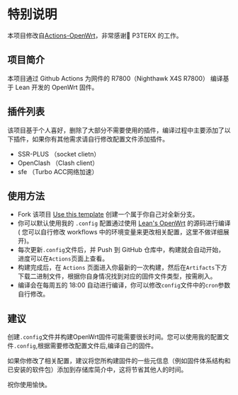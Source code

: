 # 特别说明
本项目修改自[Actions-OpenWrt](https://github.com/P3TERX/Actions-OpenWrt)，非常感谢🙏 P3TERX 的工作。

## 项目简介

本项目通过 Github Actions 为网件的 R7800（Nighthawk X4S R7800） 编译基于 Lean 开发的 OpenWrt 固件。

## 插件列表

该项目基于个人喜好，删除了大部分不需要使用的插件，编译过程中主要添加了以下插件，如果你有其他需求请自行修改配置文件添加插件。

- SSR-PLUS （socket clietn）
- OpenClash （Clash client）
- sfe （Turbo ACC网络加速）

## 使用方法

- Fork 该项目 [Use this template](https://github.com/brick713/Build-OpenWrt-R7800) 创建一个属于你自己对全新分支。
- 你可以默认使用我的 `.config` 配置通过使用 [Lean's OpenWrt](https://github.com/coolsnowwolf/lede) 的源码进行编译( 您可以自行修改 workflows 中的环境变量来更改相关配置，这里不做详细展开)。
- 每次更新`.config`文件后，并 Push 到 GitHub 仓库中，构建就会自动开始，进度可以在`Actions`页面上查看。
- 构建完成后，在 `Actions` 页面进入你最新的一次构建，然后在`Artifacts`下方下载二进制文件，根据你自身情况找到对应的固件文件类型，按需刷入。
- 编译会在每周五的 18:00 自动进行编译，你可以修改`config`文件中的`cron`参数自行修改。


## 建议

创建`.config`文件并构建OpenWrt固件可能需要很长时间。您可以使用我的配置文件`.config`,根据需要修改配置文件后,编译自己的固件。

如果你修改了相关配置，建议将您所构建固件的一些元信息（例如固件体系结构和已安装的软件包）添加到存储库简介中，这将节省其他人的时间。

祝你使用愉快。